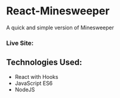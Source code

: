 
# React-Minesweeper

A quick and simple version of Minesweeper

### Live Site: 

## Technologies Used:
* React with Hooks
* JavaScript ES6
* NodeJS

